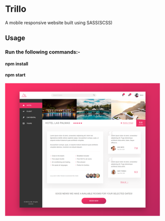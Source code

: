 # Trillo

A mobile responsive website built using SASS(SCSS)

## Usage
### Run the following commands:-
#### npm install
#### npm start

![](img/Trillo.png)
